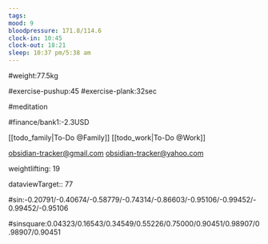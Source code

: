 ```yaml
---
tags: 
mood: 9
bloodpressure: 171.8/114.6
clock-in: 10:45
clock-out: 18:21
sleep: 10:37 pm/5:38 am
---
```


#weight:77.5kg

#exercise-pushup:45
#exercise-plank:32sec

#meditation



#finance/bank1:-2.3USD

[[todo_family|To-Do @Family]]
[[todo_work|To-Do @Work]]

obsidian-tracker@gmail.com
obsidian-tracker@yahoo.com

weightlifting: 19

dataviewTarget:: 77

#sin:-0.20791/-0.40674/-0.58779/-0.74314/-0.86603/-0.95106/-0.99452/-0.99452/-0.95106

#sinsquare:0.04323/0.16543/0.34549/0.55226/0.75000/0.90451/0.98907/0.98907/0.90451

